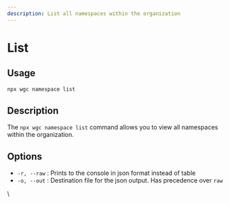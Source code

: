 ```yaml
---
description: List all namespaces within the organization
---
```


# List

## Usage

```bash
npx wgc namespace list
```

## Description

The `npx wgc namespace list` command allows you to view all namespaces within the organization.

## Options

* `-r, --raw` : Prints to the console in json format instead of table
* `-o, --out` : Destination file for the json output. Has precedence over `raw`

\
